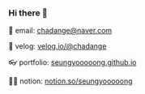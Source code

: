 ### Hi there 👋

📨 email: chadange@naver.com

📝 velog: <a href="https://velog.io/@chadange" target="_blank">velog.io/@chadange</a>

👓 portfolio: <a href="https://seungyooooong.github.io/" target="_blank">seungyooooong.github.io</a>

🤷‍♂️ notion: <a href="https://seungyooooong.notion.site/Hello-world-3cb7a31da1f844f4a4afb46465f7099b?pvs=4" target="_blank">notion.so/seungyooooong</a>

<!--
**seungyooooong/seungyooooong** is a ✨ _special_ ✨ repository because its `README.md` (this file) appears on your GitHub profile.

Here are some ideas to get you started:

- 🔭 I’m currently working on ...
- 🌱 I’m currently learning ...
- 👯 I’m looking to collaborate on ...
- 🤔 I’m looking for help with ...
- 💬 Ask me about ...
- 📫 How to reach me: ...
- 😄 Pronouns: ...
- ⚡ Fun fact: ...
-->

